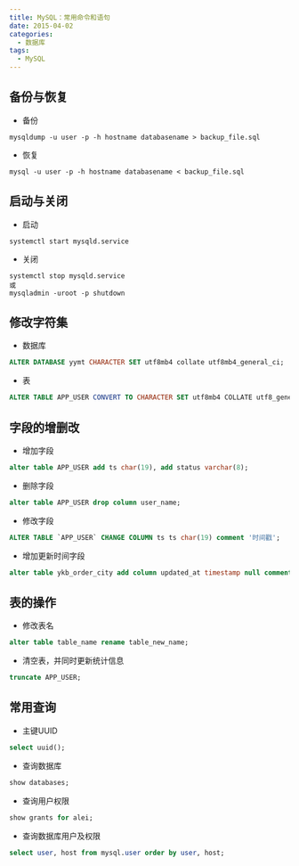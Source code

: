 ```yaml
---
title: MySQL：常用命令和语句
date: 2015-04-02
categories:
  - 数据库
tags:
  - MySQL
---
```


## 备份与恢复
- 备份
```shell
mysqldump -u user -p -h hostname databasename > backup_file.sql
```
- 恢复
```shell
mysql -u user -p -h hostname databasename < backup_file.sql
```

## 启动与关闭
- 启动
```shell
systemctl start mysqld.service
```
- 关闭
```shell
systemctl stop mysqld.service
或
mysqladmin -uroot -p shutdown
```

## 修改字符集
- 数据库
```sql
ALTER DATABASE yymt CHARACTER SET utf8mb4 collate utf8mb4_general_ci;
```

- 表
```sql
ALTER TABLE APP_USER CONVERT TO CHARACTER SET utf8mb4 COLLATE utf8_general_ci;
```

## 字段的增删改
- 增加字段
```sql
alter table APP_USER add ts char(19), add status varchar(8);
```

- 删除字段
```sql
alter table APP_USER drop column user_name;
```

- 修改字段
```sql
ALTER TABLE `APP_USER` CHANGE COLUMN ts ts char(19) comment '时间戳';
```
- 增加更新时间字段
```sql
alter table ykb_order_city add column updated_at timestamp null comment '更新时间' default current_timestamp on update current_timestamp;
```

## 表的操作
- 修改表名
```sql
alter table table_name rename table_new_name;
```

- 清空表，并同时更新统计信息
```sql
truncate APP_USER;
```

## 常用查询
- 主键UUID
```sql
select uuid();
```

- 查询数据库
```sql
show databases;
```

- 查询用户权限
```sql
show grants for alei;
```

- 查询数据库用户及权限
```sql
select user, host from mysql.user order by user, host;
```
